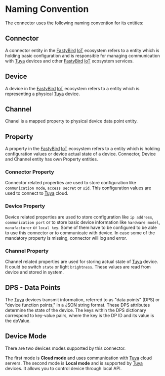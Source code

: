 # Naming Convention

The connector uses the following naming convention for its entities:

## Connector

A connector entity in the [FastyBird](https://www.fastybird.com) [IoT](https://en.wikipedia.org/wiki/Internet_of_things) ecosystem refers to a entity which is holding basic configuration
and is responsible for managing communication with [Tuya](https://www.tuya.com) devices and other [FastyBird](https://www.fastybird.com) [IoT](https://en.wikipedia.org/wiki/Internet_of_things) ecosystem services.

## Device

A device in the [FastyBird](https://www.fastybird.com) [IoT](https://en.wikipedia.org/wiki/Internet_of_things) ecosystem refers to a entity which is representing a physical [Tuya](https://www.tuya.com) device.

## Channel

Chanel is a mapped property to physical device data point entity.

## Property

A property in the [FastyBird](https://www.fastybird.com) [IoT](https://en.wikipedia.org/wiki/Internet_of_things) ecosystem refers to a entity which is holding configuration values or
device actual state of a device. Connector, Device and Channel entity has own Property entities.

### Connector Property

Connector related properties are used to store configuration like `communication mode`, `access secret` or `uid`. This configuration
values are used to connect to [Tuya](https://www.tuya.com) cloud.

### Device Property

Device related properties are used to store configuration like `ip address`, `communication port` or to store basic device information
like `hardware model`, `manufacturer` or `local key`. Some of them have to be configured to be able to use this connector
or to communicate with device. In case some of the mandatory property is missing, connector will log and error.

### Channel Property

Channel related properties are used for storing actual state of [Tuya](https://www.tuya.com) device. It could be switch `state` or light `brightness`.
These values are read from device and stored in system.

## DPS - Data Points

The [Tuya](https://www.tuya.com) devices transmit information, referred to as "data points" (DPS) or "device function points," in a JSON string format.
These DPS attributes determine the state of the device. The keys within the DPS dictionary correspond to key-value pairs,
where the key is the DP ID and its value is the dpValue.

## Device Mode

There are two devices modes supported by this connector.

The first mode is **Cloud mode** and uses communication with [Tuya](https://www.tuya.com) cloud servers.
The second mode is **Local mode** and is supported by [Tuya](https://www.tuya.com) devices. It allows you to control device
through local API.
